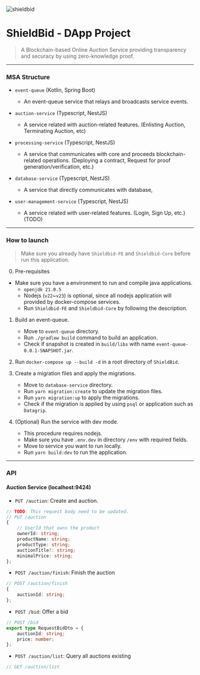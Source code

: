 ![shieldbid](https://github.com/user-attachments/assets/80e755a5-cb11-4b93-bb8b-70ca265c9a2e)
# ShieldBid - DApp Project
> A Blockchain-based Online Auction Service providing transparency and securacy by using zero-knowledge proof.
---
### MSA Structure

- `event-queue` (Kotlin, Spring Boot)
    - An event-queue service that relays and broadcasts service events.

- `auction-service` (Typescript, NestJS)
    - A service related with auction-related features. (Enlisting Auction, Terminating Auction, etc)

- `processing-service` (Typescript, NestJS)
    - A service that communicates with core and proceeds blockchain-related operations. (Deploying a contract, Request for proof generation/verification, etc.)

- `database-service` (Typescript, NestJS)
    - A service that directly communicates with database,

- `user-management-service` (Typescript, NestJS)
    - A service related with user-related features. (Login, Sign Up, etc.) (TODO)
---
### How to launch
> Make sure you already have `Shieldbid-FE` and `Shieldbid-Core` before run this application. 

0. Pre-requisites
- Make sure you have a environment to run and compile java applications.
    - `openjdk 21.0.5`
    - Nodejs (`v22`~`v23`) is optional, since all nodejs application will provided by docker-compose services.
    - Run `Shieldbid-FE` and `Shieldbid-Core` by following the description.

1. Build an event-queue.
    - Move to `event-queue` directory.
    - Run `./gradlew build` command to build an application.
    - Check if snapshot is created in `build/libs` with name `event-queue-0.0.1-SNAPSHOT.jar`.

2. Run `docker-compose up --build -d` in a root directory of `ShieldBid`.

3. Create a migration files and apply the migrations.
    - Move to `database-service` directory.
    - Run `yarn migration:create` to update the migration files.
    - Run `yarn migration:up` to apply the migrations.
    - Check if the migration is applied by using `psql` or application such as `Datagrip`.

4. (Optional) Run the service with dev mode.
    - This procedure requires nodejs.
    - Make sure you have `.env.dev` in directory `/env` with required fields.
    - Move to service you want to run locally.
    - Run `yarn build:dev` to run the application.

---
### API

#### Auction Service (localhost:9424)

- `PUT /auction`: Create and auction.
```typescript
// TODO: This request body need to be updated.
// PUT /auction
{
	// UserId that owns the product
	ownerId: string;
	productName: string;
	productType: string;
	auctionTitle?: string;
	minimalPrice: string;
};
```

- `POST /auction/finish`: Finish the auction
```typescript
// POST /auction/finish
{
	auctionId: string;
};
```

- `POST /bid`: Offer a bid
```typescript
// POST /bid
export type RequestBidDto = {
	auctionId: string;
	price: number;
};
```

- `POST /auction/list`: Query all auctions existing
```typescript
// GET /auction/list
```
